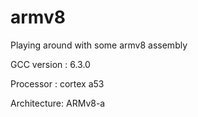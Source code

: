 # armv8
Playing around with some armv8 assembly 

GCC version : 6.3.0 

Processor   : cortex a53

Architecture: ARMv8-a

